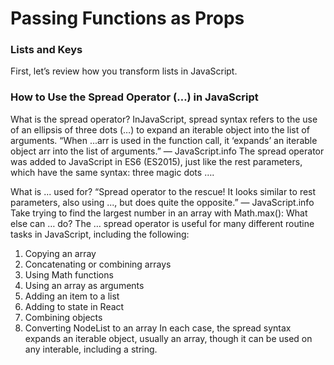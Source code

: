 # Passing Functions as Props

### Lists and Keys
First, let’s review how you transform lists in JavaScript.

### How to Use the Spread Operator (…) in JavaScript
What is the spread operator?
InJavaScript, spread syntax refers to the use of an ellipsis of three dots (…) to expand an iterable object into the list of arguments.
“When ...arr is used in the function call, it ‘expands’ an iterable object arr into the list of arguments.” — JavaScript.info
The spread operator was added to JavaScript in ES6 (ES2015), just like the rest parameters, which have the same syntax: three magic dots ….

What is ... used for?
“Spread operator to the rescue! It looks similar to rest parameters, also using ..., but does quite the opposite.” — JavaScript.info
Take trying to find the largest number in an array with Math.max():
What else can … do?
The … spread operator is useful for many different routine tasks in JavaScript, including the following:
1. Copying an array
2. Concatenating or combining arrays
3. Using Math functions
4. Using an array as arguments
5. Adding an item to a list
6. Adding to state in React
7. Combining objects
8. Converting NodeList to an array
In each case, the spread syntax expands an iterable object, usually an array, though it can be used on any interable, including a string.